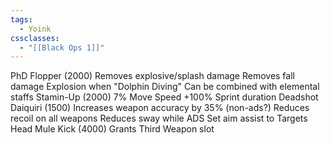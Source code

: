 ```yaml
---
tags:
  - Yoink
cssclasses:
  - "[[Black Ops 1]]"
---
```

PhD Flopper (2000)
	Removes explosive/splash damage
	Removes fall damage
	Explosion when "Dolphin Diving"
	Can be combined with elemental staffs
Stamin-Up (2000)
	7% Move Speed
	+100% Sprint duration
Deadshot Daiquiri (1500)
	Increases weapon accuracy by 35% (non-ads?)
	Reduces recoil on all weapons
	Reduces sway while ADS
	Set aim assist to Targets Head
Mule Kick (4000)
	Grants Third Weapon slot
